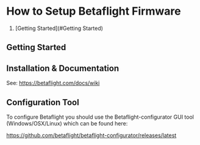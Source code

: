 # How to Setup Betaflight Firmware

1. [Getting Started](#Getting Started)



## Getting Started

## Installation & Documentation
See: https://betaflight.com/docs/wiki

## Configuration Tool
To configure Betaflight you should use the Betaflight-configurator GUI tool (Windows/OSX/Linux) which can be found here:

https://github.com/betaflight/betaflight-configurator/releases/latest
